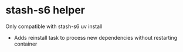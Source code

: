 # stash-s6 helper
Only compatible with stash-s6 uv install

- Adds reinstall task to process new dependencies without restarting container